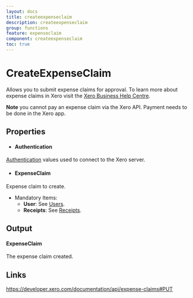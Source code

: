```yaml
---
layout: docs
title: createexpenseclaim
description: createexpenseclaim
group: functions
feature: expenseclaim
component: createexpenseclaim
toc: true
---
```

CreateExpenseClaim
============

Allows you to submit expense claims for approval. To learn more about expense claims in Xero visit the [Xero Business Help Centre](https://help.xero.com/int/Payments_ExpenseClaims).

**Note** you cannot pay an expense claim via the Xero API. Payment needs to be done in the Xero app.

Properties
----------

- #### Authentication
[Authentication](../../../Common/Authentication/Index.md) values used to connect to the Xero server.
- #### ExpenseClaim
Expense claim to create.
- Mandatory Items:
     - **User**: See [Users](https://developer.xero.com/documentation/api/Users).
     - **Receipts**: See [Receipts](https://developer.xero.com/documentation/api/Receipts).


Output
-----
#### ExpenseClaim
The expense claim created.

Links
-----

https://developer.xero.com/documentation/api/expense-claims#PUT
